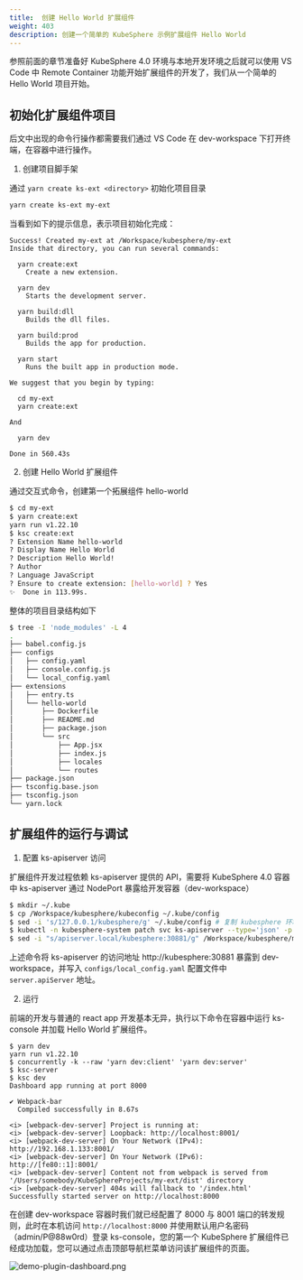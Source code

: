 ```yaml
---
title:  创建 Hello World 扩展组件
weight: 403
description: 创建一个简单的 KubeSphere 示例扩展组件 Hello World 
---
```


参照前面的章节准备好 KubeSphere 4.0 环境与本地开发环境之后就可以使用 VS Code 中 Remote Container 功能开始扩展组件的开发了，我们从一个简单的 Hello World 项目开始。

## 初始化扩展组件项目

后文中出现的命令行操作都需要我们通过 VS Code 在 dev-workspace 下打开终端，在容器中进行操作。

1. 创建项目脚手架

通过 `yarn create ks-ext <directory>` 初始化项目目录

```bash
yarn create ks-ext my-ext
```

当看到如下的提示信息，表示项目初始化完成：

```
Success! Created my-ext at /Workspace/kubesphere/my-ext
Inside that directory, you can run several commands:

  yarn create:ext
    Create a new extension.

  yarn dev
    Starts the development server.

  yarn build:dll
    Builds the dll files.

  yarn build:prod
    Builds the app for production.

  yarn start
    Runs the built app in production mode.

We suggest that you begin by typing:

  cd my-ext
  yarn create:ext

And

  yarn dev

Done in 560.43s
```

2. 创建 Hello World 扩展组件

通过交互式命令，创建第一个拓展组件 hello-world

```bash
$ cd my-ext
$ yarn create:ext
yarn run v1.22.10
$ ksc create:ext
? Extension Name hello-world
? Display Name Hello World
? Description Hello World!
? Author
? Language JavaScript
? Ensure to create extension: [hello-world] ? Yes
✨  Done in 113.99s.
```

整体的项目目录结构如下

```bash
$ tree -I 'node_modules' -L 4
.
├── babel.config.js
├── configs
│   ├── config.yaml
│   ├── console.config.js
│   └── local_config.yaml
├── extensions
│   ├── entry.ts
│   └── hello-world
│       ├── Dockerfile
│       ├── README.md
│       ├── package.json
│       └── src
│           ├── App.jsx
│           ├── index.js
│           ├── locales
│           └── routes
├── package.json
├── tsconfig.base.json
├── tsconfig.json
└── yarn.lock
```


## 扩展组件的运行与调试

1. 配置 ks-apiserver 访问


扩展组件开发过程依赖 ks-apiserver 提供的 API，需要将 KubeSphere 4.0 容器中 ks-apiserver 通过 NodePort 暴露给开发容器（dev-workspace）

```sh
$ mkdir ~/.kube
$ cp /Workspace/kubesphere/kubeconfig ~/.kube/config
$ sed -i 's/127.0.0.1/kubesphere/g' ~/.kube/config # 复制 kubesphere 环境中的 kubeconfig
$ kubectl -n kubesphere-system patch svc ks-apiserver --type='json' -p '[{"op":"replace","path":"/spec/type","value":"NodePort"},{"op":"replace","path":"/spec/ports/0/nodePort","value":30881}]' # 设置 ks-apiserver 为 NodePort 类型并指定端口为 30881
$ sed -i "s/apiserver.local/kubesphere:30881/g" /Workspace/kubesphere/my-ext/configs/local_config.yaml # 配置 ks-apiserver 地址
```

上述命令将 ks-apiserver 的访问地址 http://kubesphere:30881 暴露到 dev-workspace，并写入  `configs/local_config.yaml` 配置文件中 `server.apiServer` 地址。 

2. 运行

前端的开发与普通的 react app 开发基本无异，执行以下命令在容器中运行 ks-console 并加载 Hello World 扩展组件。

```
$ yarn dev
yarn run v1.22.10
$ concurrently -k --raw 'yarn dev:client' 'yarn dev:server'
$ ksc-server
$ ksc dev
Dashboard app running at port 8000

✔ Webpack-bar
  Compiled successfully in 8.67s

<i> [webpack-dev-server] Project is running at:
<i> [webpack-dev-server] Loopback: http://localhost:8001/
<i> [webpack-dev-server] On Your Network (IPv4): http://192.168.1.133:8001/
<i> [webpack-dev-server] On Your Network (IPv6): http://[fe80::1]:8001/
<i> [webpack-dev-server] Content not from webpack is served from '/Users/somebody/KubeSphereProjects/my-ext/dist' directory
<i> [webpack-dev-server] 404s will fallback to '/index.html'
Successfully started server on http://localhost:8000
```


在创建 dev-workspace 容器时我们就已经配置了 8000 与 8001 端口的转发规则，此时在本机访问 `http://localhost:8000` 并使用默认用户名密码（admin/P@88w0rd）登录 ks-console，您的第一个 KubeSphere 扩展组件已经成功加载，您可以通过点击顶部导航栏菜单访问该扩展组件的页面。

![demo-plugin-dashboard.png](images/get-started/hello-world-extension-dashboard.png)